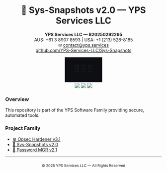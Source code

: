 <h1 align="center">🧠 Sys-Snapshots v2.0 — YPS Services LLC</h1>
<p align="center"><b>YPS Services LLC — B20250292295</b><br>
AUS: +61 3 8907 8593 | USA: +1 (213) 528-8185<br>
✉ <a href="mailto:contact@yps.services">contact@yps.services</a><br>
<a href="https://github.com/YPS-Services-LLC/Sys-Snapshots">github.com/YPS-Services-LLC/Sys-Snapshots</a></p>

<p align="center">
  <img src="assets/watermark-505953-angled.svg" width="120" height="80"><br>
  <img src="https://img.shields.io/badge/version-v2.0-blue?style=for-the-badge">
  <img src="https://img.shields.io/badge/license-MIT-green?style=for-the-badge">
  <img src="https://img.shields.io/badge/status-Stable-orange?style=for-the-badge">
</p>

### Overview
This repository is part of the YPS Software Family providing secure, automated tools.

### Project Family
- [⚙️ Opsec Hardener v3.1](https://github.com/YPS-Services-LLC/OPSEC-Hardener)
- [🧠 Sys-Snapshots v2.0](https://github.com/YPS-Services-LLC/Sys-Snapshots)
- [🔐 Password MGR v2.1](https://github.com/YPS-Services-LLC/Password-MGR)

---

<p align="center"><sub>© 2025 YPS Services LLC — All Rights Reserved</sub></p>
